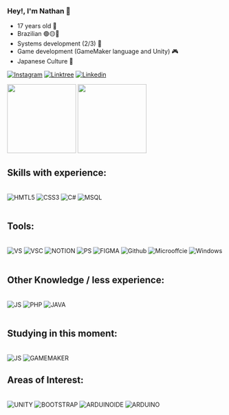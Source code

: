 ### Hey!, I'm Nathan 📼

- 17 years old 💾
- Brazilian 🟢🟡🔵
- Systems development (2/3) 📱
- Game development (GameMaker language and Unity) 🎮
- Japanese Culture 👺
 
 [![Instagram](https://img.shields.io/badge/Instagram-E4405F?style=for-the-badge&logo=instagram&logoColor=white)](https://www.instagram.com/nahtan_not_found/)
 [![Linktree](https://img.shields.io/badge/linktree-39E09B?style=for-the-badge&logo=linktree&logoColor=white)](https://linktr.ee/nahtanPNG/)
 [![Linkedin](https://img.shields.io/badge/LinkedIn-0077B5?style=for-the-badge&logo=linkedin&logoColor=white)](https://www.linkedin.com/in/nathan-ferreira-121545241/)

<img height="160em" src="https://github-readme-stats.vercel.app/api?username=nahtanPNG&show_icons=true&theme=dark&include_all_commits=true&count_private=true"/> <img height="160em" src="https://github-readme-stats.vercel.app/api/top-langs/?username=nahtanPNG&layout=compact&langs_count=7&theme=dark"/>

## Skills with experience:
<div style="display: inline_block"><br/>
  <img align="center" alt="HMTL5" src="https://img.shields.io/badge/HTML5-E34F26?style=for-the-badge&logo=html5&logoColor=white" />
 <img align="center" alt="CSS3" src="https://img.shields.io/badge/CSS3-1572B6?style=for-the-badge&logo=css3&logoColor=whit" />
 <img align="center" alt="C#" src="https://img.shields.io/badge/C%23-239120?style=for-the-badge&logo=c-sharp&logoColor=white" />
 <img align="center" alt="MSQL" src="https://img.shields.io/badge/MySQL-00000F?style=for-the-badge&logo=mysql&logoColor=white" />
 </div><br/>
 
## Tools:
 <div style="display: inline_block"><br/>
 <img align="center" alt="VS" src="https://img.shields.io/badge/Visual_Studio-5C2D91?style=for-the-badge&logo=visual%20studio&logoColor=white"/>
 <img align="center" alt="VSC" src="https://img.shields.io/badge/Visual_Studio_Code-0078D4?style=for-the-badge&logo=visual%20studio%20code&logoColor=white" />
 <img align="center" alt="NOTION" src="https://img.shields.io/badge/Notion-000000?style=for-the-badge&logo=notion&logoColor=white"/>
 <img align="center" alt="PS" src="https://img.shields.io/badge/Adobe%20Photoshop-31A8FF?style=for-the-badge&logo=Adobe%20Photoshop&logoColor=black"/>
 <img align="center" alt="FIGMA" src="https://img.shields.io/badge/Figma-F24E1E?style=for-the-badge&logo=figma&logoColor=white" />
 <img align="center" alt="Github" src="https://img.shields.io/badge/GitHub-100000?style=for-the-badge&logo=github&logoColor=white"/>
 <img align="center" alt="Microoffcie" src="https://img.shields.io/badge/Microsoft_Office-D83B01?style=for-the-badge&logo=microsoft-office&logoColor=white" />
 <img align="center" alt="Windows" src="https://img.shields.io/badge/Windows-0078D6?style=for-the-badge&logo=windows&logoColor=white"/>
 </div><br/>
 
## Other Knowledge / less experience:
 <div style="display: inline_block"><br/>
 <img align="center" alt="JS" src="https://img.shields.io/badge/JavaScript-323330?style=for-the-badge&logo=javascript&logoColor=F7DF1E" />
 <img align="center" alt="PHP" src="https://img.shields.io/badge/PHP-777BB4?style=for-the-badge&logo=php&logoColor=white" />
 <img align="center" alt="JAVA" src="https://img.shields.io/badge/Java-ED8B00?style=for-the-badge&logo=java&logoColor=white" />
 </div><br/>
 
 ## Studying in this moment:
 <div style="display: inline_block"><br/>
 <img align="center" alt="JS" src="https://img.shields.io/badge/JavaScript-323330?style=for-the-badge&logo=javascript&logoColor=F7DF1E" />
 <img align="center" alt="GAMEMAKER" src="https://img.shields.io/badge/-GameMakerLanguage-brightgreen?style=for-the-badge&logo=data%3Aimage%2Fpng%3Bbase64%2CiVBORw0KGgoAAAANSUhEUgAAAA4AAAAOCAMAAAAolt3jAAAAZlBMVEX%2F%2F%2F%2F%2F%2F%2F%2F%2F%2F%2F%2F%2F%2F%2F%2F%2F%2F%2F%2F%2F%2F%2F%2F%2F%2F%2F%2F%2F%2F%2F%2F%2F%2F%2F%2F%2F%2F%2F%2F%2F%2F%2F%2F%2F%2F%2F%2F%2F%2F%2F%2F%2F%2F%2F%2F%2F%2F%2F%2F%2F%2F%2F%2F%2F%2F%2F%2F%2F%2F%2F%2F%2F%2F%2F%2F%2F%2F%2F%2F%2F%2F%2F%2F%2F%2F%2F%2F%2F%2F%2F%2F%2F%2F%2F%2F%2F%2F%2F%2F%2F%2F%2F%2F%2F%2F%2F%2F%2F%2F%2F%2F%2F%2F%2F%2F%2F%2F%2F%2F%2F%2F%2F%2F%2F%2F%2F%2F%2F%2F%2F%2F%2F%2F%2F%2BrG8stAAAAIXRSTlMABg0OFBkfcn1%2Bf4CBgoOFhoeIiouWmNDa5ebp8PX2%2B%2F6o6Vq%2BAAAAY0lEQVR42k2OWQ6AIAwFn%2BIOioobrnD%2FS4o0EeanmQxNAdErRFTWtsFq6%2BiiZozz0CSnTjYBwo0RkF8DWDLf51Ni9K%2FYdq0Fy3KAfzk97M7goK1F%2F4rGH9Kk1OlboQtEDIrmC%2BU3CVxTr%2FRMAAAAAElFTkSuQmCC" />
 </div>
 
 ## Areas of Interest:
 <div style="display: inline_block"><br/>
 <img align="center" alt="UNITY" src="https://img.shields.io/badge/Unity-100000?style=for-the-badge&logo=unity&logoColor=white" />
 <img align="center" alt="BOOTSTRAP" src="https://img.shields.io/badge/Bootstrap-563D7C?style=for-the-badge&logo=bootstrap&logoColor=white" />
 <img align="center" alt="ARDUINOIDE" src="https://img.shields.io/badge/Arduino_IDE-00979D?style=for-the-badge&logo=arduino&logoColor=white" />
 <img align="center" alt="ARDUINO" src="https://img.shields.io/badge/Arduino-00979D?style=for-the-badge&logo=Arduino&logoColor=white" />

 
 
 
 
 
 



